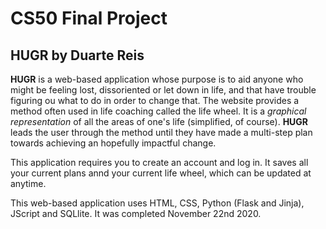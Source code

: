 # CS50 Final Project 
## HUGR by Duarte Reis

**HUGR** is a web-based application whose purpose is to aid anyone who might be feeling lost, dissoriented or let down in life, and that have trouble figuring ou what to do in order to change that.
The website provides a method often used in life coaching called the life wheel. It is a *graphical representation* of all the areas of one's life (simplified, of course).
**HUGR** leads the user through the method until they have made a multi-step plan towards achieving an hopefully impactful change.

This application requires you to create an account and log in. It saves all your current plans annd your current life wheel, which can be updated at anytime.

This web-based application uses HTML, CSS, Python (Flask and Jinja), JScript and SQLlite. It was completed November 22nd 2020.
